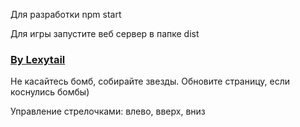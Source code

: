 Для разработки npm start

Для игры запустите веб сервер в папке dist

<h3><a href="https://vk.com/lexytail">By Lexytail</a></h3>
<p>Не касайтесь бомб, собирайте звезды. Обновите страницу, если коснулись бомбы)</p>
<p>Управление стрелочками: влево, вверх, вниз</p>